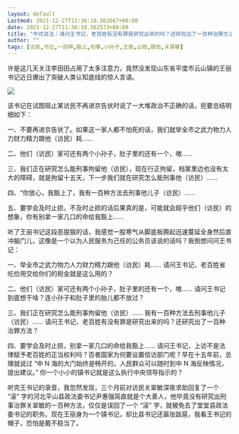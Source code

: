 ```yaml
---
layout: default
Lastmod: 2021-12-27T11:36:18.562667+00:00
date: 2021-12-27T11:36:18.562573+00:00
title: "中式说法｜请问王书记，老百姓有没有罪是研究出来的吗？还研究出了一百种治罪方法？"
author: ""
tags: [访民,书记,一百种,豁上,刑事,小孙子,王丽,止损,跟他,关翠敏]
---
```


许是这几天关注李田田占用了太多注意力，竟然没发现山东省平度市云山镇的王丽书记近日爆出了突破人类认知底线的惊人言语。

![](https://images.weserv.nl/?url=https%3A//chinadigitaltimes.net/chinese/files/2021/12/post-675114-61c99584485c3.png)

该书记在试图阻止某访民不再进京告状时说了一大堆政治不正确的话，扼要总结明细如下：

一、不要再进京告状了。如果这一家人都不怕死的话，我们就举全市之武力物力人力财力精力跟他（访民）耗……

二、他们（访民）家可还有两个小孙子，肚子里的还有一个，嗷……

三、我们正在研究怎么能刑事拘留他（访民），现在行正拘留，档案里边也没有太大的障碍，就是拘留十五天，下一步我们就在研究怎么能刑事他（访民）……

四、“你放心，我豁上了，我有一百种方法去刑事他儿子（访民）……

五、要学会及时止损，不及时止损的话后果真的是，可能就会超乎他们（访民）的想象，你有别拿一家几口的命给我豁上……

听了王丽书记这段恶狠狠的话，我感觉一股寒气从脚底板腾起迅速蔓延全身然后直冲脑门儿，这像是一个以为人民服务为己任的公务员该说的话吗？我倒想问问王书记：

一、举全市之武力物力人力财力精力跟他（访民）耗…… 请问王书记，老百姓省吃俭用交给你们的税金就是这么用的？

二、他们（访民）家可还有两个小孙子，肚子里的还有一个，嗷…… 请问王书记到底想干啥？连小孙子和肚子里的胎儿都不放过？

三、我们正在研究怎么能刑事拘留他（访民）…… 我有一百种方法去刑事他儿子（访民）…… 请问王书记，老百姓有没有罪是研究出来的吗？还研究出了一百种治罪方法？

四、要学会及时止损，别拿一家几口的命给我豁上…… 请问王书记，上访不是法律赋予老百姓的正当权利吗？否者国家为何要设置信访部门呢？早在十五年前，总理就说过 “中 N 海的大门始终是畅开的，人民群众可以随时到中 N 海反映情况，提出建议。” 你一个小小的镇书记就是这么执行中央领导指示的？

听完王书记的录音，我忽然发现，三个月前对访民关翠敏深夜求助回复了一个 “滚” 字的河北平山县政法委书记尹惠强简直就是个大善人，他毕竟没有研究出刑事治罪关翠敏的一百种方法，仅仅是误回了一个 “滚” 字，就被免去了堂堂县政法委书记的职务。现在王丽身为一个镇书记，却比县书记还嚣张跋扈，我看王书记的帽子，恐怕是戴不稳当了。

